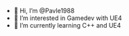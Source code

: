 - 👋 Hi, I’m @Pavle1988
- 👀 I’m interested in Gamedev with UE4
- 🌱 I’m currently learning C++ and UE4


<!---
Pavle1988/Pavle1988 is a ✨ special ✨ repository because its `README.md` (this file) appears on your GitHub profile.
You can click the Preview link to take a look at your changes.
--->
